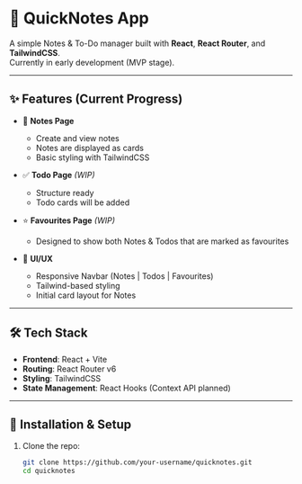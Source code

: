 # 📝 QuickNotes App  

A simple Notes & To-Do manager built with **React**, **React Router**, and **TailwindCSS**.  
Currently in early development (MVP stage).  

---

## ✨ Features (Current Progress)

- 📒 **Notes Page**  
  - Create and view notes  
  - Notes are displayed as cards  
  - Basic styling with TailwindCSS  

- ✅ **Todo Page** *(WIP)*  
  - Structure ready  
  - Todo cards will be added  

- ⭐ **Favourites Page** *(WIP)*  
  - Designed to show both Notes & Todos that are marked as favourites  

- 🎨 **UI/UX**  
  - Responsive Navbar (Notes | Todos | Favourites)  
  - Tailwind-based styling  
  - Initial card layout for Notes  

---

## 🛠️ Tech Stack  

- **Frontend**: React + Vite  
- **Routing**: React Router v6  
- **Styling**: TailwindCSS  
- **State Management**: React Hooks (Context API planned)  

---

## 🚀 Installation & Setup  

1. Clone the repo:
   ```bash
   git clone https://github.com/your-username/quicknotes.git
   cd quicknotes

